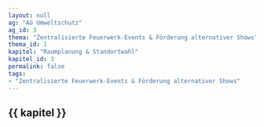 ```yaml
---
layout: null
ag: "AG Umweltschutz"
ag_id: 3
thema: "Zentralisierte Feuerwerk-Events & Förderung alternativer Shows"
thema_id: 1
kapitel: "Raumplanung & Standortwahl"
kapitel_id: 3
permalink: false
tags:
- "Zentralisierte Feuerwerk-Events & Förderung alternativer Shows"
---
```


## {{ kapitel }}
